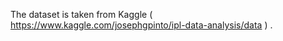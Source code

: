 The dataset is taken from Kaggle ( https://www.kaggle.com/josephgpinto/ipl-data-analysis/data ) . 



